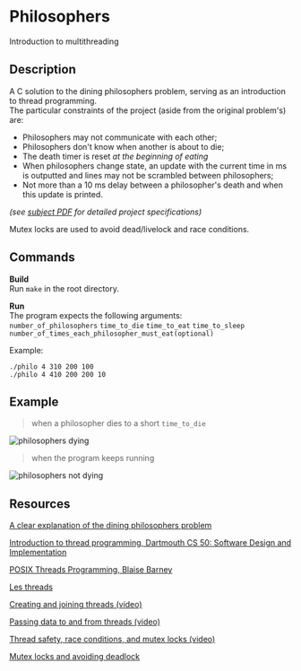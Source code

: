 # Philosophers
Introduction to multithreading

## Description
A C solution to the dining philosophers problem, serving as an introduction to thread programming.  
The particular constraints of the project (aside from the original problem's) are:
- Philosophers may not communicate with each other;
- Philosophers don't know when another is about to die;
- The death timer is reset *at the beginning of eating*
- When philosophers change state, an update with the current time in ms is outputted and lines may not be scrambled between philosophers;
- Not more than a 10 ms delay between a philosopher's death and when this update is printed.

*(see [subject PDF](https://github.com/pperol/philosophers/fr.subject.pdf) for detailed project specifications)*

Mutex locks are used to avoid dead/livelock and race conditions.

## Commands
**Build**  
Run `make` in the root directory.

**Run**  
The program expects the following arguments:  
`number_of_philosophers` `time_to_die` `time_to_eat` `time_to_sleep` `number_of_times_each_philosopher_must_eat(optional)`

Example:  
```
./philo 4 310 200 100
./philo 4 410 200 200 10
```

## Example
> when a philosopher dies to a short `time_to_die`

![philosophers dying](https://i.imgur.com/qLyOgXn.png?1)

> when the program keeps running

![philosophers not dying](https://i.imgur.com/8phVvOR.png?1)

## Resources
[A clear explanation of the dining philosophers problem](https://en.wikipedia.org/wiki/Dining_philosophers_problem)  

[Introduction to thread programming, Dartmouth CS 50: Software Design and Implementation](https://www.cs.dartmouth.edu/~campbell/cs50/threads.html)  

[POSIX Threads Programming, Blaise Barney](https://hpc-tutorials.llnl.gov/posix/)  

[Les threads](https://cours.polymtl.ca/inf2610/documentation/notes/chap4.pdf)

[Creating and joining threads (video)](https://www.youtube.com/watch?v=uA8X5zNOGw8)  

[Passing data to and from threads (video)](https://www.youtube.com/watch?v=It0OFCbbTJE)  

[Thread safety, race conditions, and mutex locks (video)](https://www.youtube.com/watch?v=9axu8CUvOKY)  

[Mutex locks and avoiding deadlock](https://docs.oracle.com/cd/E19455-01/806-5257/sync-12/index.html)
